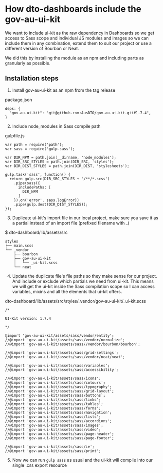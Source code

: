 # How dto-dashboards include the gov-au-ui-kit

We want to include ui-kit as the raw dependency in Dashboards so we get access to Sass scope and individual JS modules and images so we can include them in any combination, extend them to suit our project or use a different version of Bourbon or Neat.

We did this by installing the module as an npm and including parts as granularly as possible.


## Installation steps

1. Install gov-au-ui-kit as an npm from the tag release

package.json
```
deps: {
  "gov-au-ui-kit": "git@github.com:AusDTO/gov-au-ui-kit.git#1.7.4",
}
```

2. Include node_modules in Sass compile path

gulpfile.js
```
var path = require('path');
var sass = require('gulp-sass');

var DIR_NPM = path.join(__dirname, 'node_modules');
var DIR_SRC_STYLES = path.join(DIR_SRC, 'styles');
var DIR_DIST_STYLES = path.join(DIR_DIST, 'stylesheets');

gulp.task('sass', function() {
  return gulp.src(DIR_SRC_STYLES + '/**/*.scss')
    .pipe(sass({
      includePaths: [
        DIR_NPM
      ]
    }).on('error', sass.logError))
    .pipe(gulp.dest(DIR_DIST_STYLES));
});
```

3. Duplicate ui-kit's import file in our local project, make sure you save it as a partial instead of an import file (prefixed filename with _)

$ dto-dashboard/lib/assets/src
```
styles
├── main.scss
└── _vendor
    ├── bourbon
    ├── gov-au-ui-kit
    │   └── _ui-kit.scss
    └── neat
```

4. Update the duplicate file's file paths so they make sense for our project. And include or exclude which partials we need from ui-kit. This means we will get the ui-kit inside the Sass compilation scope so I can access variables, mixins and all the elements that ui-kit offers.

dto-dashboard/lib/assets/src/styles/_vendor/gov-au-ui-kit/_ui-kit.scss
```
/*

UI-Kit version: 1.7.4

*/

@import 'gov-au-ui-kit/assets/sass/vendor/entity';
//@import 'gov-au-ui-kit/assets/sass/vendor/normalize';
//@import 'gov-au-ui-kit/assets/sass//vendor/bourbon/bourbon';

//@import 'gov-au-ui-kit/assets/sass/grid-settings';
//@import 'gov-au-ui-kit/assets/sass/vendor/neat/neat';

//@import 'gov-au-ui-kit/assets/sass/variables';
//@import 'gov-au-ui-kit/assets/sass/accessibility';

//@import 'gov-au-ui-kit/assets/sass/icons';
//@import 'gov-au-ui-kit/assets/sass/colours';
//@import 'gov-au-ui-kit/assets/sass/typography';
//@import 'gov-au-ui-kit/assets/sass/grid-layout';
//@import 'gov-au-ui-kit/assets/sass/buttons';
//@import 'gov-au-ui-kit/assets/sass/links';
//@import 'gov-au-ui-kit/assets/sass/tables';
//@import 'gov-au-ui-kit/assets/sass/forms';
//@import 'gov-au-ui-kit/assets/sass/navigation';
//@import 'gov-au-ui-kit/assets/sass/lists';
//@import 'gov-au-ui-kit/assets/sass/accordions';
//@import 'gov-au-ui-kit/assets/sass/images';
//@import 'gov-au-ui-kit/assets/sass/video';
//@import 'gov-au-ui-kit/assets/sass/page-header';
//@import 'gov-au-ui-kit/assets/sass/page-footer';

//@import 'gov-au-ui-kit/assets/sass/ie';
//@import 'gov-au-ui-kit/assets/sass/print';

```

5. Now we can run `gulp sass` as usual and the ui-kit will compile into our single .css export resource
